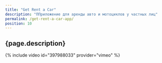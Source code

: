 ```yaml
---
title: "Get Rent a Car"
description: "ППриложение для аренды авто и мотоциклов у частных лиц"
permalink: /get-rent-a-car-app/
position: 10
---
```


## {page.description}

{% include video id="397988033" provider="vimeo" %}


